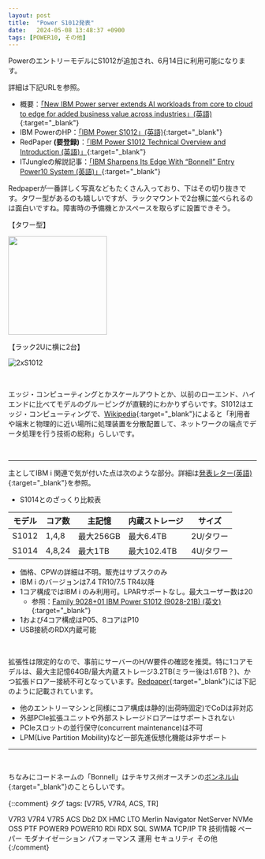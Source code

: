 ```yaml
---
layout: post
title:  "Power S1012発表"
date:   2024-05-08 13:48:37 +0900
tags: [POWER10, その他]
---
```

PowerのエントリーモデルにS1012が追加され、6月14日に利用可能になります。

詳細は下記URLを参照。
- 概要：[「New IBM Power server extends AI workloads from core to cloud to edge for added business value across industries」(英語)](https://newsroom.ibm.com/Blog-New-IBM-Power-server-extends-AI-workloads-from-core-to-cloud-to-edge-for-added-business-value-across-industries){:target="_blank"}
- IBM PowerのHP：[「IBM Power S1012」(英語)](https://www.ibm.com/products/power-s1012){:target="_blank"}
- RedPaper **(要登録)**：[「IBM Power S1012 Technical Overview and Introduction (英語)」](https://www.redbooks.ibm.com/abstracts/redp5728.html){:target="_blank"}
- ITJungleの解説記事：[「IBM Sharpens Its Edge With “Bonnell” Entry Power10 System (英語)」](https://www.itjungle.com/2024/05/08/ibm-sharpens-its-edge-with-bonnell-entry-power10-system/){:target="_blank"}

Redpaperが一番詳しく写真などもたくさん入っており、下はその切り抜きです。タワー型があるのも嬉しいですが、ラックマウントで2台横に並べられるのは面白いですね。障害時の予備機とかスペースを取らずに設置できそう。

【タワー型】

<img src="/GuriPages/image/2024-05-08_S1012_Tower.jpg" width="200">

<p></p>
【ラック2Uに横に2台】

![2xS1012](/GuriPages/image/2024-05-08_S1012_x2_2U.jpg)

<p></p>
<br>

エッジ・コンピューティングとかスケールアウトとか、以前のローエンド、ハイエンドに比べてモデルのグルーピングが直観的にわかりずらいです。S1012はエッジ・コンピューティングで、[Wikipedia](https://ja.wikipedia.org/wiki/%E3%82%A8%E3%83%83%E3%82%B8%E3%82%B3%E3%83%B3%E3%83%94%E3%83%A5%E3%83%BC%E3%83%86%E3%82%A3%E3%83%B3%E3%82%B0){:target="_blank"}によると「利用者や端末と物理的に近い場所に処理装置を分散配置して、ネットワークの端点でデータ処理を行う技術の総称」らしいです。

<br>
<hr>

主としてIBM i 関連で気が付いた点は次のような部分。詳細は[発表レター(英語)](https://www.ibm.com/docs/en/announcements/power-s1012-server-provides-cost-optimized-performance-businesses-in-pursuit-it-excellence){:target="_blank"}を参照。
- S1014とのざっくり比較表

|モデル|コア数|主記憶|内蔵ストレージ|サイズ|
|------|-----|------|------------|------|
|S1012|1,4,8|最大256GB|最大6.4TB|2U/タワー|
|S1014|4,8,24|最大1TB|最大102.4TB|4U/タワー|

- 価格、CPWの詳細は不明。販売はサブスクのみ
- IBM i のバージョンは7.4 TR10/7.5 TR4以降
- 1コア構成ではIBM i のみ利用可。LPARサポートなし。最大ユーザー数は20
  - 参照：[Family 9028+01 IBM Power S1012 (9028-21B) (英文)](https://www.ibm.com/docs/en/announcements/family-9028-01-power-s1012){:target="_blank"}
- 1および4コア構成はP05、8コアはP10 
- USB接続のRDX内蔵可能

<br>

拡張性は限定的なので、事前にサーバーのH/W要件の確認を推奨。特に1コアモデルは、最大主記憶64GB/最大内蔵ストレージ3.2TB(ミラー後は1.6TB？)、かつ拡張ドロアー接続不可となっています。[Redpaper](https://www.redbooks.ibm.com/redpieces/pdfs/redp5728.pdf){:target="_blank"}には下記のように記載されています。

- 他のエントリーマシンと同様にコア構成は静的(出荷時固定)でCoDは非対応
- 外部PCIe拡張ユニットや外部ストレージドロアーはサポートされない
- PCIeスロットの並行保守(concurrent maintenance)は不可
- LPM(Live Partition Mobility)など一部先進仮想化機能は非サポート

<p> </p>
<hr>
<br>
 
ちなみにコードネームの「Bonnell」はテキサス州オースチンの[ボンネル山](https://www.mountbonnell.com/){:target="_blank"}のことらしいです。


{::comment}
タグ
tags: [V7R5, V7R4, ACS, TR]

V7R3
V7R4
V7R5
ACS
Db2
DX
HMC
LTO
Merlin
Navigator
NetServer
NVMe
OSS
PTF
POWER9
POWER10
RDi
RDX
SQL
SWMA
TCP/IP
TR
技術情報
ペーパー
モダナイゼーション
パフォーマンス
運用
セキュリティ
その他
{:/comment}
